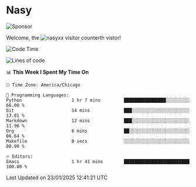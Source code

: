 # Nasy

<!--
<p align="center">
<img height="200" src="https://github-readme-stats.vercel.app/api?username=nasyxx&count_private=true&show_icons=true&theme=dracula&include_all_commits=true"/>
<img height="200" src="https://github-readme-stats.vercel.app/api/top-langs/?username=nasyxx&theme=dracula&hide=html,jupyter+notebook&count_private=true&show_icons=true"/>
</p>

  
----------------
-->

![Sponsor](https://img.shields.io/static/v1.svg?label=Sponsor&message=%E2%9D%A4&logo=GitHub&style=flat&color=pink)
 
Welcome, the ![nasyxx visitor counter](https://count.getloli.com/get/@nasyxx?theme=rule34)th vistor!
 
<!--START_SECTION:waka-->
![Code Time](http://img.shields.io/badge/Code%20Time-4%2C731%20hrs%2019%20mins-blue)

![Lines of code](https://img.shields.io/badge/From%20Hello%20World%20I%27ve%20Written-6.3%20million%20lines%20of%20code-blue)

📊 **This Week I Spent My Time On** 

```text
🕑︎ Time Zone: America/Chicago

💬 Programming Languages: 
Python                   1 hr 7 mins         ████████████████░░░░░░░░░   66.00 % 
Git                      14 mins             ███░░░░░░░░░░░░░░░░░░░░░░   13.81 % 
Markdown                 12 mins             ███░░░░░░░░░░░░░░░░░░░░░░   11.96 % 
Org                      6 mins              ██░░░░░░░░░░░░░░░░░░░░░░░   06.64 % 
Makefile                 0 secs              ░░░░░░░░░░░░░░░░░░░░░░░░░   00.90 % 

🔥 Editors: 
Emacs                    1 hr 41 mins        █████████████████████████   100.00 % 
```


 Last Updated on 23/01/2025 12:41:21 UTC
<!--END_SECTION:waka-->

<!-- ![visitors](https://visitor-badge.laobi.icu/badge?page_id=nasyxx.nasyxx) -->
